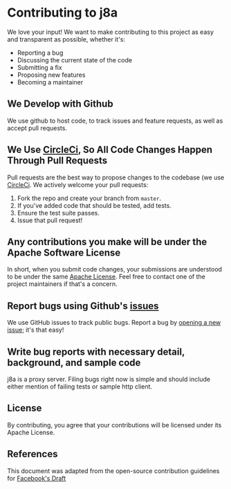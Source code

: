 # Contributing to j8a

We love your input! We want to make contributing to this project as easy and transparent as possible, whether it's:

- Reporting a bug
- Discussing the current state of the code
- Submitting a fix
- Proposing new features
- Becoming a maintainer

## We Develop with Github

We use github to host code, to track issues and feature requests, as well as accept pull requests.

## We Use [CircleCi](https://circleci.com/gh/simonmittag/j8a), So All Code Changes Happen Through Pull Requests

Pull requests are the best way to propose changes to the codebase (we
use [CircleCi](https://circleci.com/gh/simonmittag/j8a). We actively welcome your pull requests:

1. Fork the repo and create your branch from `master`.
2. If you've added code that should be tested, add tests.
3. Ensure the test suite passes.
4. Issue that pull request!

## Any contributions you make will be under the Apache Software License

In short, when you submit code changes, your submissions are understood to be under the
same [Apache License](https://github.com/simonmittag/j8a/blob/master/LICENSE). Feel free to contact one of the project
maintainers if that's a concern.

## Report bugs using Github's [issues](https://github.com/simonmittag/j8a/issues)

We use GitHub issues to track public bugs. Report a bug
by [opening a new issue](https://github.com/simonmittag/j8a/issues/new/choose); it's that easy!

## Write bug reports with necessary detail, background, and sample code

j8a is a proxy server. Filing bugs right now is simple and should include either mention of failing tests or sample http
client.

## License

By contributing, you agree that your contributions will be licensed under its Apache License.

## References

This document was adapted from the open-source contribution guidelines
for [Facebook's Draft](https://github.com/facebook/draft-js/blob/a9316a723f9e918afde44dea68b5f9f39b7d9b00/CONTRIBUTING.md)
